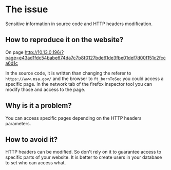 # The issue
Sensitive information in source code and HTTP headers modification.

## How to reproduce it on the website?
On page http://10.13.0.196/?page=e43ad1fdc54babe674da7c7b8f0127bde61de3fbe01def7d00f151c2fcca6d1c 

In the source code, it is written than changing the referer to `https://www.nsa.gov/` and the browser to `ft_bornToSec` you could access a specific page.
In the network tab of the firefox inspector tool you can modify those and access to the page.


## Why is it a problem?
You can access specific pages depending on the HTTP headers parameters.

## How to avoid it?
HTTP headers can be modified. So don't rely on it to guarantee access to specific parts of your website.
It is better to create users in your database to set who can access what.